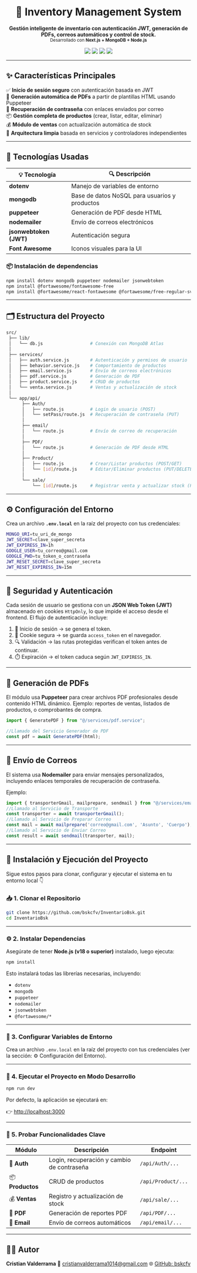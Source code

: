 
<h1 align="center">🛒 Inventory Management System</h1>

<p align="center">
  <b>Gestión inteligente de inventario con autenticación JWT, generación de PDFs, correos automáticos y control de stock.</b><br/>
  <sub>Desarrollado con <b>Next.js + MongoDB + Node.js</b></sub>
</p>

<p align="center">
  <img src="https://img.shields.io/badge/Next.js-000000?style=for-the-badge&logo=next.js&logoColor=white"/>
  <img src="https://img.shields.io/badge/MongoDB-47A248?style=for-the-badge&logo=mongodb&logoColor=white"/>
  <img src="https://img.shields.io/badge/Node.js-43853D?style=for-the-badge&logo=node.js&logoColor=white"/>
  <img src="https://img.shields.io/badge/JWT-black?style=for-the-badge&logo=jsonwebtokens"/>
</p>

---

## ✨ Características Principales

✅ **Inicio de sesión seguro** con autenticación basada en JWT  
🧾 **Generación automática de PDFs** a partir de plantillas HTML usando Puppeteer  
📧 **Recuperación de contraseña** con enlaces enviados por correo  
📦 **Gestión completa de productos** (crear, listar, editar, eliminar)  
💰 **Módulo de ventas** con actualización automática de stock  
🧠 **Arquitectura limpia** basada en servicios y controladores independientes  

---

## 🧩 Tecnologías Usadas

| 💡 Tecnología | 🔍 Descripción |
|---------------|----------------|
| **dotenv** | Manejo de variables de entorno |
| **mongodb** | Base de datos NoSQL para usuarios y productos |
| **puppeteer** | Generación de PDF desde HTML |
| **nodemailer** | Envío de correos electrónicos |
| **jsonwebtoken (JWT)** | Autenticación segura |
| **Font Awesome** | Iconos visuales para la UI |

### 📦 Instalación de dependencias

```bash
npm install dotenv mongodb puppeteer nodemailer jsonwebtoken
npm install @fortawesome/fontawesome-free
npm install @fortawesome/react-fontawesome @fortawesome/free-regular-svg-icons @fortawesome/free-solid-svg-icons
````

---

## 🗂️ Estructura del Proyecto

```bash
src/
 ├── lib/
 │   └── db.js                  # Conexión con MongoDB Atlas
 │
 ├── services/
 │   ├── auth.service.js        # Autenticación y permisos de usuario
 │   ├── behavior.service.js    # Comportamiento de productos
 │   ├── email.service.js       # Envío de correos electrónicos
 │   ├── pdf.service.js         # Generación de PDF
 │   ├── product.service.js     # CRUD de productos
 │   └── venta.service.js       # Ventas y actualización de stock
 │
 └── app/api/
      ├── Auth/
      │   ├── route.js          # Login de usuario (POST)
      │   └── setPass/route.js  # Recuperación de contraseña (PUT)
      │
      ├── email/
      │   └── route.js          # Envío de correo de recuperación
      │
      ├── PDF/
      │   └── route.js          # Generación de PDF desde HTML
      │
      ├── Product/
      │   ├── route.js          # Crear/Listar productos (POST/GET)
      │   └── [id]/route.js     # Editar/Eliminar productos (PUT/DELETE)
      │
      └── sale/
          └── [id]/route.js     # Registrar venta y actualizar stock (POST)
```

---

## ⚙️ Configuración del Entorno

Crea un archivo **`.env.local`** en la raíz del proyecto con tus credenciales:

```bash
MONGO_URI=tu_uri_de_mongo
JWT_SECRET=clave_super_secreta
JWT_EXPIRESS_IN=1h
GOOGLE_USER=tu_correo@gmail.com
GOOGLE_PWD=tu_token_o_contraseña
JWT_RESET_SECRET=clave_super_secreta
JWT_RESET_EXPIRESS_IN=15m
```

---

## 🔐 Seguridad y Autenticación

Cada sesión de usuario se gestiona con un **JSON Web Token (JWT)** almacenado en cookies `HttpOnly`, lo que impide el acceso desde el frontend.
El flujo de autenticación incluye:

1. 🔑 Inicio de sesión → se genera el token.
2. 🍪 Cookie segura → se guarda `access_token` en el navegador.
3. 🔍 Validación → las rutas protegidas verifican el token antes de continuar.
4. ⏱️ Expiración → el token caduca según `JWT_EXPIRESS_IN`.

---

## 🧾 Generación de PDFs

El módulo usa **Puppeteer** para crear archivos PDF profesionales desde contenido HTML dinámico.
Ejemplo: reportes de ventas, listados de productos, o comprobantes de compra.

```js
import { GeneratePDF } from "@/services/pdf.service";

//Llamado del Servicio Generador de PDF
const pdf = await GeneratePDF(html);
```

---

## 📨 Envío de Correos

El sistema usa **Nodemailer** para enviar mensajes personalizados, incluyendo enlaces temporales de recuperación de contraseña.

Ejemplo:

```js
import { transporterGmail, mailprepare, sendmail } from "@/services/email.service";
//Llamado al Servicio de Transporte 
const transporter = await transporterGmail();
//Llamado al Servicio de Preparar Correo
const mail = await mailprepare('correo@gmail.com', 'Asunto', 'Cuerpo');
//Llamado al Servicio de Enviar Correo
const result = await sendmail(transporter, mail);
```

---

## 🚀 Instalación y Ejecución del Proyecto

Sigue estos pasos para clonar, configurar y ejecutar el sistema en tu entorno local 👇

### 📥 1. Clonar el Repositorio

```bash
git clone https://github.com/bskcfv/InventarioBsk.git
cd InventarioBsk
```

---

### ⚙️ 2. Instalar Dependencias

Asegúrate de tener **Node.js (v18 o superior)** instalado, luego ejecuta:

```bash
npm install
```

Esto instalará todas las librerías necesarias, incluyendo:

* `dotenv`
* `mongodb`
* `puppeteer`
* `nodemailer`
* `jsonwebtoken`
* `@fortawesome/*`

---

### 🧩 3. Configurar Variables de Entorno

Crea un archivo `.env.local` en la raíz del proyecto con tus credenciales (ver la sección: ⚙️ Configuración del Entorno).

---

### 🧠 4. Ejecutar el Proyecto en Modo Desarrollo

```bash
npm run dev
```

Por defecto, la aplicación se ejecutará en:

👉 [http://localhost:3000](http://localhost:3000)

---

### 🧪 5. Probar Funcionalidades Clave

| Módulo           | Descripción                                | Endpoint           |
| ---------------- | ------------------------------------------ | ------------------ |
| 🧍 **Auth**      | Login, recuperación y cambio de contraseña | `/api/Auth/...`    |
| 📦 **Productos** | CRUD de productos                          | `/api/Product/...` |
| 💰 **Ventas**    | Registro y actualización de stock          | `/api/sale/...`    |
| 🧾 **PDF**       | Generación de reportes PDF                 | `/api/PDF/...`     |
| 📧 **Email**     | Envío de correos automáticos               | `/api/email/...`   |

---

## 👨‍💻 Autor

**Cristian Valderrama**
📧 [cristianvalderrama1014@gmail.com](mailto:cristianvalderrama1014@gmail.com)
🌐 [GitHub: bskcfv](https://github.com/bskcfv)


